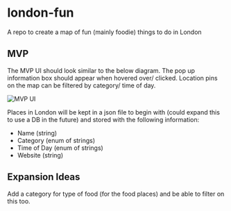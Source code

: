 # london-fun
A repo to create a map of fun (mainly foodie) things to do in London



## MVP

The MVP UI should look similar to the below diagram. The pop up information box should appear when hovered over/ clicked. Location pins on the map can be filtered by category/ time of day. 

![MVP UI](https://user-images.githubusercontent.com/65658835/113923032-f3e05a80-97df-11eb-92b3-9b503bf98a38.png)

Places in London will be kept in a json file to begin with (could expand this to use a DB in the future) and stored with the following information:
* Name (string)
* Category (enum of strings)
* Time of Day (enum of strings)
* Website (string)


## Expansion Ideas

Add a category for type of food (for the food places) and be able to filter on this too.
